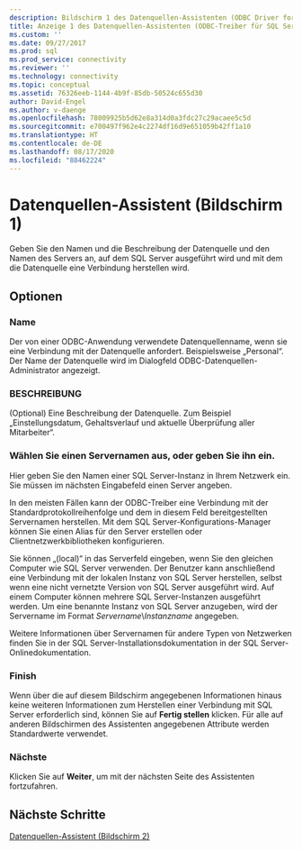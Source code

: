 ```yaml
---
description: Bildschirm 1 des Datenquellen-Assistenten (ODBC Driver for SQL Server)
title: Anzeige 1 des Datenquellen-Assistenten (ODBC-Treiber für SQL Server) | Microsoft-Dokumentation
ms.custom: ''
ms.date: 09/27/2017
ms.prod: sql
ms.prod_service: connectivity
ms.reviewer: ''
ms.technology: connectivity
ms.topic: conceptual
ms.assetid: 76326eeb-1144-4b9f-85db-50524c655d30
author: David-Engel
ms.author: v-daenge
ms.openlocfilehash: 78009925b5d62e8a314d0a3fdc27c29acaee5c5d
ms.sourcegitcommit: e700497f962e4c2274df16d9e651059b42ff1a10
ms.translationtype: HT
ms.contentlocale: de-DE
ms.lasthandoff: 08/17/2020
ms.locfileid: "88462224"
---
```

# <a name="data-source-wizard-screen-1"></a>Datenquellen-Assistent (Bildschirm 1)

Geben Sie den Namen und die Beschreibung der Datenquelle und den Namen des Servers an, auf dem SQL Server ausgeführt wird und mit dem die Datenquelle eine Verbindung herstellen wird. 
    
## <a name="options"></a>Optionen

### <a name="name"></a>Name

Der von einer ODBC-Anwendung verwendete Datenquellenname, wenn sie eine Verbindung mit der Datenquelle anfordert. Beispielsweise „Personal“. Der Name der Datenquelle wird im Dialogfeld ODBC-Datenquellen-Administrator angezeigt.

### <a name="description"></a>BESCHREIBUNG

(Optional) Eine Beschreibung der Datenquelle. Zum Beispiel „Einstellungsdatum, Gehaltsverlauf und aktuelle Überprüfung aller Mitarbeiter“.

### <a name="select-or-enter-a-server-name"></a>Wählen Sie einen Servernamen aus, oder geben Sie ihn ein.

Hier geben Sie den Namen einer SQL Server-Instanz in Ihrem Netzwerk ein. Sie müssen im nächsten Eingabefeld einen Server angeben.

In den meisten Fällen kann der ODBC-Treiber eine Verbindung mit der Standardprotokollreihenfolge und dem in diesem Feld bereitgestellten Servernamen herstellen. Mit dem SQL Server-Konfigurations-Manager können Sie einen Alias für den Server erstellen oder Clientnetzwerkbibliotheken konfigurieren.

Sie können „(local)“ in das Serverfeld eingeben, wenn Sie den gleichen Computer wie SQL Server verwenden. Der Benutzer kann anschließend eine Verbindung mit der lokalen Instanz von SQL Server herstellen, selbst wenn eine nicht vernetzte Version von SQL Server ausgeführt wird. Auf einem Computer können mehrere SQL Server-Instanzen ausgeführt werden. Um eine benannte Instanz von SQL Server anzugeben, wird der Servername im Format _Servername_\\_Instanzname_ angegeben.

Weitere Informationen über Servernamen für andere Typen von Netzwerken finden Sie in der SQL Server-Installationsdokumentation in der SQL Server-Onlinedokumentation.

### <a name="finish"></a>Finish

Wenn über die auf diesem Bildschirm angegebenen Informationen hinaus keine weiteren Informationen zum Herstellen einer Verbindung mit SQL Server erforderlich sind, können Sie auf **Fertig stellen** klicken. Für alle auf anderen Bildschirmen des Assistenten angegebenen Attribute werden Standardwerte verwendet.

### <a name="next"></a>Nächste

Klicken Sie auf **Weiter**, um mit der nächsten Seite des Assistenten fortzufahren.

## <a name="next-steps"></a>Nächste Schritte

[Datenquellen-Assistent (Bildschirm 2)](../../../connect/odbc/windows/dsn-wizard-2.md)
